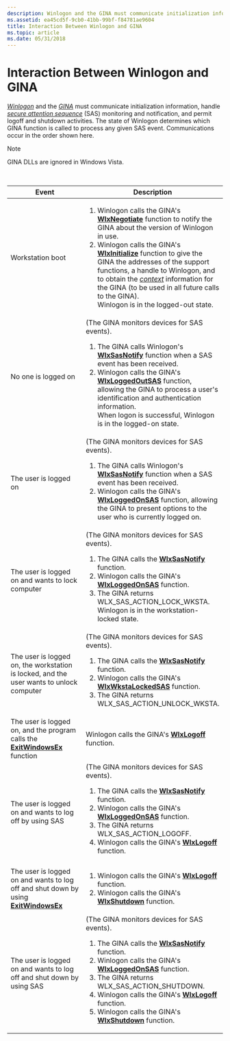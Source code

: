 ```yaml
---
description: Winlogon and the GINA must communicate initialization information, handle secure attention sequence (SAS) monitoring and notification, and permit logoff and shutdown activities.
ms.assetid: ea45cd5f-9cb0-41bb-99bf-f84781ae9604
title: Interaction Between Winlogon and GINA
ms.topic: article
ms.date: 05/31/2018
---
```


# Interaction Between Winlogon and GINA

[*Winlogon*](../secgloss/w-gly.md) and the [*GINA*](../secgloss/g-gly.md) must communicate initialization information, handle [*secure attention sequence*](../secgloss/s-gly.md) (SAS) monitoring and notification, and permit logoff and shutdown activities. The state of Winlogon determines which GINA function is called to process any given SAS event. Communications occur in the order shown here.

> [!Note]  
> GINA DLLs are ignored in Windows Vista.

 



<table>
<colgroup>
<col style="width: 50%" />
<col style="width: 50%" />
</colgroup>
<thead>
<tr class="header">
<th>Event</th>
<th>Description</th>
</tr>
</thead>
<tbody>
<tr class="odd">
<td>Workstation boot</td>
<td><ol>
<li>Winlogon calls the GINA's <a href="/windows/desktop/api/Winwlx/nf-winwlx-wlxnegotiate"><strong>WlxNegotiate</strong></a> function to notify the GINA about the version of Winlogon in use.</li>
<li>Winlogon calls the GINA's <a href="/windows/desktop/api/Winwlx/nf-winwlx-wlxinitialize"><strong>WlxInitialize</strong></a> function to give the GINA the addresses of the support functions, a handle to Winlogon, and to obtain the <a href="/windows/desktop/SecGloss/c-gly"><em>context</em></a> information for the GINA (to be used in all future calls to the GINA).<br/> Winlogon is in the logged-out state.<br/></li>
</ol></td>
</tr>
<tr class="even">
<td>No one is logged on</td>
<td>(The GINA monitors devices for SAS events).
<ol>
<li>The GINA calls Winlogon's <a href="/windows/desktop/api/winwlx/nc-winwlx-pwlx_sas_notify"><strong>WlxSasNotify</strong></a> function when a SAS event has been received.</li>
<li>Winlogon calls the GINA's <a href="/windows/desktop/api/Winwlx/nf-winwlx-wlxloggedoutsas"><strong>WlxLoggedOutSAS</strong></a> function, allowing the GINA to process a user's identification and authentication information.<br/> When logon is successful, Winlogon is in the logged-on state.<br/></li>
</ol></td>
</tr>
<tr class="odd">
<td>The user is logged on</td>
<td>(The GINA monitors devices for SAS events).
<ol>
<li>The GINA calls Winlogon's <a href="/windows/desktop/api/winwlx/nc-winwlx-pwlx_sas_notify"><strong>WlxSasNotify</strong></a> function when a SAS event has been received.</li>
<li>Winlogon calls the GINA's <a href="/windows/desktop/api/Winwlx/nf-winwlx-wlxloggedonsas"><strong>WlxLoggedOnSAS</strong></a> function, allowing the GINA to present options to the user who is currently logged on.</li>
</ol></td>
</tr>
<tr class="even">
<td>The user is logged on and wants to lock computer</td>
<td>(The GINA monitors devices for SAS events).
<ol>
<li>The GINA calls the <a href="/windows/desktop/api/winwlx/nc-winwlx-pwlx_sas_notify"><strong>WlxSasNotify</strong></a> function.</li>
<li>Winlogon calls the GINA's <a href="/windows/desktop/api/Winwlx/nf-winwlx-wlxloggedonsas"><strong>WlxLoggedOnSAS</strong></a> function.</li>
<li>The GINA returns WLX_SAS_ACTION_LOCK_WKSTA.<br/> Winlogon is in the workstation-locked state.<br/></li>
</ol></td>
</tr>
<tr class="odd">
<td>The user is logged on, the workstation is locked, and the user wants to unlock computer</td>
<td>(The GINA monitors devices for SAS events).
<ol>
<li>The GINA calls the <a href="/windows/desktop/api/winwlx/nc-winwlx-pwlx_sas_notify"><strong>WlxSasNotify</strong></a> function.</li>
<li>Winlogon calls the GINA's <a href="/windows/desktop/api/Winwlx/nf-winwlx-wlxwkstalockedsas"><strong>WlxWkstaLockedSAS</strong></a> function.</li>
<li>The GINA returns WLX_SAS_ACTION_UNLOCK_WKSTA.</li>
</ol></td>
</tr>
<tr class="even">
<td>The user is logged on, and the program calls the <a href="/windows/desktop/api/winuser/nf-winuser-exitwindowsex"><strong>ExitWindowsEx</strong></a> function</td>
<td>Winlogon calls the GINA's <a href="/windows/desktop/api/Winwlx/nf-winwlx-wlxlogoff"><strong>WlxLogoff</strong></a> function.</td>
</tr>
<tr class="odd">
<td>The user is logged on and wants to log off by using SAS</td>
<td>(The GINA monitors devices for SAS events).
<ol>
<li>The GINA calls the <a href="/windows/desktop/api/winwlx/nc-winwlx-pwlx_sas_notify"><strong>WlxSasNotify</strong></a> function.</li>
<li>Winlogon calls the GINA's <a href="/windows/desktop/api/Winwlx/nf-winwlx-wlxloggedonsas"><strong>WlxLoggedOnSAS</strong></a> function.</li>
<li>The GINA returns WLX_SAS_ACTION_LOGOFF.</li>
<li>Winlogon calls the GINA's <a href="/windows/desktop/api/Winwlx/nf-winwlx-wlxlogoff"><strong>WlxLogoff</strong></a> function.</li>
</ol></td>
</tr>
<tr class="even">
<td>The user is logged on and wants to log off and shut down by using <a href="/windows/desktop/api/winuser/nf-winuser-exitwindowsex"><strong>ExitWindowsEx</strong></a></td>
<td><ol>
<li>Winlogon calls the GINA's <a href="/windows/desktop/api/Winwlx/nf-winwlx-wlxlogoff"><strong>WlxLogoff</strong></a> function.</li>
<li>Winlogon calls the GINA's <a href="/windows/desktop/api/Winwlx/nf-winwlx-wlxshutdown"><strong>WlxShutdown</strong></a> function.</li>
</ol></td>
</tr>
<tr class="odd">
<td>The user is logged on and wants to log off and shut down by using SAS</td>
<td>(The GINA monitors devices for SAS events).
<ol>
<li>The GINA calls the <a href="/windows/desktop/api/winwlx/nc-winwlx-pwlx_sas_notify"><strong>WlxSasNotify</strong></a> function.</li>
<li>Winlogon calls the GINA's <a href="/windows/desktop/api/Winwlx/nf-winwlx-wlxloggedonsas"><strong>WlxLoggedOnSAS</strong></a> function.</li>
<li>The GINA returns WLX_SAS_ACTION_SHUTDOWN.</li>
<li>Winlogon calls the GINA's <a href="/windows/desktop/api/Winwlx/nf-winwlx-wlxlogoff"><strong>WlxLogoff</strong></a> function.</li>
<li>Winlogon calls the GINA's <a href="/windows/desktop/api/Winwlx/nf-winwlx-wlxshutdown"><strong>WlxShutdown</strong></a> function.</li>
</ol></td>
</tr>
</tbody>
</table>



 

 

 
